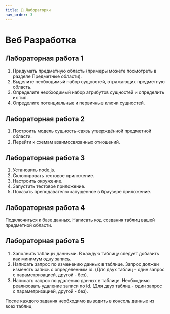 ```yaml
---
title: 🧐 Лабораторки
nav_order: 3
---
```


# Веб Разработка
## Лабораторная работа 1
1.  Придумать предметную область  (примеры можете посмотреть в разделе Предметные области).
2.	Выделите необходимый набор сущностей, отражающих предметную область.
3.	Определите необходимый набор атрибутов сущностей и определить их тип.
4.	Определите потенциальные и первичные ключи сущностей.

## Лабораторная работа 2
1. Построить модель сущность-связь утверждённой предметной области.
2. Перейти к схемам взаимосвязанных отношений.

## Лабораторная работа 3
1.  Установить node.js.
2.  Склонировать тестовое приложение.
3.  Настроить окружение.
4.  Запустить тестовое приложение.
5.  Показать преподавателю запущенное в браузере приложение.

## Лабораторная работа 4
Подключиться к базе данных. Написать код создания таблиц вашей предметной области.

## Лабораторная работа 5

1. Заполнить таблицы данными. В каждую таблицу следует добавить как минимум одну запись.
2. Написать запрос по изменению данных в таблице. Запрос должен изменять запись с определенным id. (Для двух таблиц - один запрос с параметризацией, другой - без). 
3. Написать запрос по удалению данных в таблице. Необходимо реализовать удаление записи по id. (Для двух таблиц - один запрос с параметризацией, другой - без).

После каждого задания необходимо  выводить в консоль данные из всех таблиц
